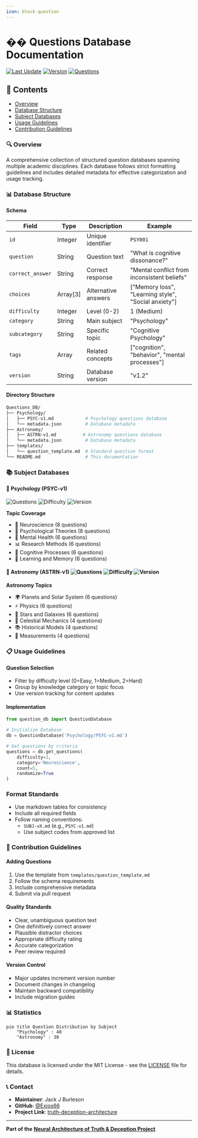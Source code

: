 ```yaml
---
icon: block-question
---
```


<!-- markdownlint-disable MD033 -->

# �� Questions Database Documentation

[![Last Update](https://img.shields.io/badge/Last%20Updated-01.03.25-blue?style=for-the-badge)](CHANGELOG.md) [![Version](https://img.shields.io/badge/Version-2.0-brightgreen?style=for-the-badge)](https://github.com/Exios66/truth-deception-architecture/releases) [![Questions](https://img.shields.io/badge/Total%20Questions-70+-orange?style=for-the-badge)](https://github.com/Exios66/truth-deception-architecture/tree/main/Questions_DB)

## 📑 Contents

* [Overview](./#-overview)
* [Database Structure](./#-database-structure)
* [Subject Databases](./#-subject-databases)
* [Usage Guidelines](./#-usage-guidelines)
* [Contribution Guidelines](./#-contribution-guidelines)

### 🔍 Overview

A comprehensive collection of structured question databases spanning multiple academic disciplines. Each database follows strict formatting guidelines and includes detailed metadata for effective categorization and usage tracking.

### 📊 Database Structure

#### Schema

| Field            | Type      | Description         | Example                                              |
| ---------------- | --------- | ------------------- | ---------------------------------------------------- |
| `id`             | Integer   | Unique identifier   | `PSY001`                                             |
| `question`       | String    | Question text       | "What is cognitive dissonance?"                      |
| `correct_answer` | String    | Correct response    | "Mental conflict from inconsistent beliefs"          |
| `choices`        | Array\[3] | Alternative answers | \["Memory loss", "Learning style", "Social anxiety"] |
| `difficulty`     | Integer   | Level (0-2)         | 1 (Medium)                                           |
| `category`       | String    | Main subject        | "Psychology"                                         |
| `subcategory`    | String    | Specific topic      | "Cognitive Psychology"                               |
| `tags`           | Array     | Related concepts    | \["cognition", "behavior", "mental processes"]       |
| `version`        | String    | Database version    | "v1.2"                                               |

#### Directory Structure

```bash
Questions_DB/
├── Psychology/
│   ├── PSYC-v1.md            # Psychology questions database
│   └── metadata.json         # Database metadata
├── Astronomy/
│   ├── ASTRN-v1.md          # Astronomy questions database
│   └── metadata.json         # Database metadata
├── templates/
│   └── question_template.md  # Standard question format
└── README.md                 # This documentation
```

### 📚 Subject Databases

#### 🧠 Psychology (PSYC-v1)

![Questions](https://img.shields.io/badge/Questions-25-orange?style=flat-square) ![Difficulty](https://img.shields.io/badge/Difficulty-1.5-yellow?style=flat-square) ![Version](https://img.shields.io/badge/Version-1.0-blue?style=flat-square)

**Topic Coverage**

* 🔬 Neuroscience (8 questions)
* 📖 Psychological Theories (8 questions)
* 🏥 Mental Health (6 questions)
* 📊 Research Methods (6 questions)
* 🧩 Cognitive Processes (6 questions)
* 📝 Learning and Memory (6 questions)

#### 🌌 Astronomy (ASTRN-v1) ![Questions](https://img.shields.io/badge/Questions-25-orange?style=flat-square) ![Difficulty](https://img.shields.io/badge/Difficulty-1.5-yellow?style=flat-square) ![Version](https://img.shields.io/badge/Version-1.0-blue?style=flat-square)

**Astronomy Topics**

* 🌍 Planets and Solar System (6 questions)
* ⚡ Physics (6 questions)
* 🌟 Stars and Galaxies (6 questions)
* 🔄 Celestial Mechanics (4 questions)
* 📚 Historical Models (4 questions)
* 📏 Measurements (4 questions)

### 📋 Usage Guidelines

#### Question Selection

* Filter by difficulty level (0=Easy, 1=Medium, 2=Hard)
* Group by knowledge category or topic focus
* Use version tracking for content updates

#### Implementation

```python
from question_db import QuestionDatabase

# Initialize Database
db = QuestionDatabase('Psychology/PSYC-v1.md')

# Get questions by criteria
questions = db.get_questions(
    difficulty=1,
    category='Neuroscience',
    count=5,
    randomize=True
)
```

### Format Standards

* Use markdown tables for consistency
* Include all required fields
* Follow naming conventions:
  * `SUBJ-vX.md` (e.g., `PSYC-v1.md`)
  * Use subject codes from approved list

### 🤝 Contribution Guidelines

#### Adding Questions

1. Use the template from `templates/question_template.md`
2. Follow the schema requirements
3. Include comprehensive metadata
4. Submit via pull request

#### Quality Standards

* Clear, unambiguous question text
* One definitively correct answer
* Plausible distractor choices
* Appropriate difficulty rating
* Accurate categorization
* Peer review required

#### Version Control

* Major updates increment version number
* Document changes in changelog
* Maintain backward compatibility
* Include migration guides

### 📊 Statistics

```mermaid
pie title Question Distribution by Subject
    "Psychology" : 40
    "Astronomy" : 30
```

### 📄 License

This database is licensed under the MIT License - see the [LICENSE](../LICENSE/) file for details.

### 📞 Contact

* **Maintainer**: Jack J Burleson
* **GitHub**: [@Exios66](https://github.com/Exios66)
* **Project Link**: [truth-deception-architecture](https://github.com/Exios66/truth-deception-architecture)

***

**Part of the** [**Neural Architecture of Truth & Deception Project**](https://github.com/Exios66/truth-deception-architecture)
